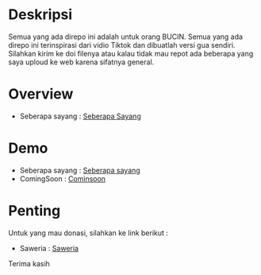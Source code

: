 # Deskripsi
Semua yang ada direpo ini adalah untuk orang BUCIN. Semua yang ada direpo ini terinspirasi dari vidio Tiktok dan dibuatlah versi gua sendiri. Silahkan kirim ke doi filenya atau kalau tidak mau repot ada beberapa yang saya uploud ke web karena sifatnya general.

# Overview
- Seberapa sayang : [Seberapa Sayang](Seberapa%20sayang)

# Demo
- Seberapa sayang : [Seberapa sayang](https://mainyuk.netlify.app/ "Seberasa sayang")
- ComingSoon : [Cominsoon](# "Comingsoon")

# Penting
Untuk yang mau donasi, silahkan ke link berikut :
- Saweria : [Saweria](https://saweria.co/suryamsj "Saweria")

Terima kasih
